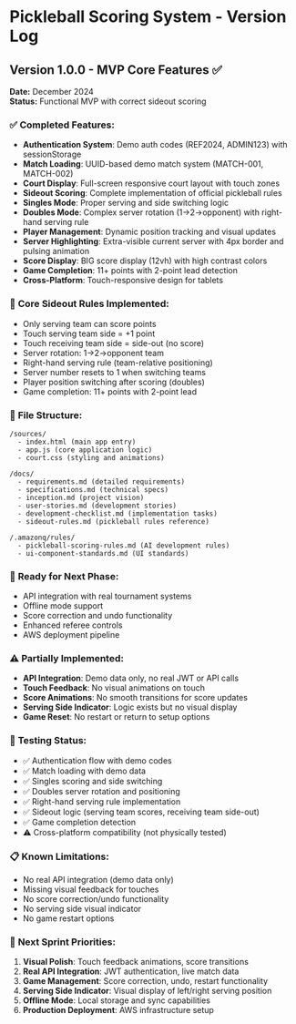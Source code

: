 # Pickleball Scoring System - Version Log

## Version 1.0.0 - MVP Core Features ✅
**Date:** December 2024  
**Status:** Functional MVP with correct sideout scoring

### ✅ **Completed Features:**
- **Authentication System**: Demo auth codes (REF2024, ADMIN123) with sessionStorage
- **Match Loading**: UUID-based demo match system (MATCH-001, MATCH-002)
- **Court Display**: Full-screen responsive court layout with touch zones
- **Sideout Scoring**: Complete implementation of official pickleball rules
- **Singles Mode**: Proper serving and side switching logic
- **Doubles Mode**: Complex server rotation (1→2→opponent) with right-hand serving rule
- **Player Management**: Dynamic position tracking and visual updates
- **Server Highlighting**: Extra-visible current server with 4px border and pulsing animation
- **Score Display**: BIG score display (12vh) with high contrast colors
- **Game Completion**: 11+ points with 2-point lead detection
- **Cross-Platform**: Touch-responsive design for tablets

### 🎯 **Core Sideout Rules Implemented:**
- Only serving team can score points
- Touch serving team side = +1 point
- Touch receiving team side = side-out (no score)
- Server rotation: 1→2→opponent team
- Right-hand serving rule (team-relative positioning)
- Server number resets to 1 when switching teams
- Player position switching after scoring (doubles)
- Game completion: 11+ points with 2-point lead

### 📁 **File Structure:**
```
/sources/
  - index.html (main app entry)
  - app.js (core application logic)
  - court.css (styling and animations)

/docs/
  - requirements.md (detailed requirements)
  - specifications.md (technical specs)
  - inception.md (project vision)
  - user-stories.md (development stories)
  - development-checklist.md (implementation tasks)
  - sideout-rules.md (pickleball rules reference)

/.amazonq/rules/
  - pickleball-scoring-rules.md (AI development rules)
  - ui-component-standards.md (UI standards)
```

### 🚀 **Ready for Next Phase:**
- API integration with real tournament systems
- Offline mode support
- Score correction and undo functionality
- Enhanced referee controls
- AWS deployment pipeline

### ⚠️ **Partially Implemented:**
- **API Integration**: Demo data only, no real JWT or API calls
- **Touch Feedback**: No visual animations on touch
- **Score Animations**: No smooth transitions for score updates
- **Serving Side Indicator**: Logic exists but no visual display
- **Game Reset**: No restart or return to setup options

### 🧪 **Testing Status:**
- ✅ Authentication flow with demo codes
- ✅ Match loading with demo data
- ✅ Singles scoring and side switching
- ✅ Doubles server rotation and positioning
- ✅ Right-hand serving rule implementation
- ✅ Sideout logic (serving team scores, receiving team side-out)
- ✅ Game completion detection
- ⚠️ Cross-platform compatibility (not physically tested)

### 📋 **Known Limitations:**
- No real API integration (demo data only)
- Missing visual feedback for touches
- No score correction/undo functionality
- No serving side visual indicator
- No game restart options

### 🔄 **Next Sprint Priorities:**
1. **Visual Polish**: Touch feedback animations, score transitions
2. **Real API Integration**: JWT authentication, live match data
3. **Game Management**: Score correction, undo, restart functionality
4. **Serving Side Indicator**: Visual display of left/right serving position
5. **Offline Mode**: Local storage and sync capabilities
6. **Production Deployment**: AWS infrastructure setup